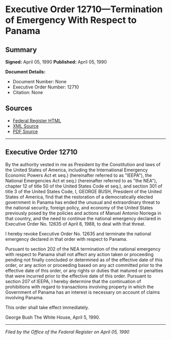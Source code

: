 # Executive Order 12710—Termination of Emergency With Respect to Panama

## Summary

**Signed:** April 05, 1990
**Published:** April 05, 1990

**Document Details:**
- Document Number: None
- Executive Order Number: 12710
- Citation: None

## Sources
- [Federal Register HTML](https://www.presidency.ucsb.edu/documents/executive-order-12710-termination-emergency-with-respect-panama)
- [XML Source](None)
- [PDF Source](None)

---

## Executive Order 12710

By the authority vested in me as President by the Constitution and laws of the United States of America, including the International Emergency Economic Powers Act et seq.) (hereinafter referred to as "IEEPA"), the National Emergencies Act et seq.) (hereinafter referred to as "the NEA"), chapter 12 of title 50 of the United States Code et seq.), and section 301 of title 3 of the United States Code,
I, GEORGE BUSH, President of the United States of America, find that the restoration of a democratically elected government in Panama has ended the unusual and extraordinary threat to the national security, foreign policy, and economy of the United States previously posed by the policies and actions of Manuel Antonio Noriega in that country, and the need to continue the national emergency declared in Executive Order No. 12635 of April 8, 1988, to deal with that threat.

I hereby revoke Executive Order No. 12635 and terminate the national emergency declared in that order with respect to Panama.

Pursuant to section 202 of the NEA termination of the national emergency with respect to Panama shall not affect any action taken or proceeding pending not finally concluded or determined as of the effective date of this order, or any action or proceeding based on any act committed prior to the effective date of this order, or any rights or duties that matured or penalties that were incurred prior to the effective date of this order. Pursuant to section 207 of IEEPA, I hereby determine that the continuation of prohibitions with regard to transactions involving property in which the Government of Panama has an interest is necessary on account of claims involving Panama.

This order shall take effect immediately.

George Bush
The White House,
April 5, 1990.

---

*Filed by the Office of the Federal Register on April 05, 1990*
